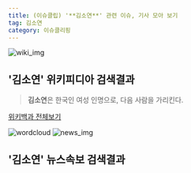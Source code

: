 ```yaml
---
title: (이슈클립) '**김소연**' 관련 이슈, 기사 모아 보기
tag: 김소연
category: 이슈클리핑
---
```

![wiki_img](https://user-images.githubusercontent.com/42597476/44503234-41136a80-a6d0-11e8-9071-6fc6418eafe4.png)
## **'**김소연**'** 위키피디아 검색결과
>**김소연**은 한국인 여성 인명으로, 다음 사람을 가리킨다.

<a href="https://ko.wikipedia.org/wiki/김소연" target="_blank">위키백과 전체보기</a>

![wordcloud](https://s3.ap-northeast-2.amazonaws.com/lyrics101-wordcloud/2018-09-30-1538272068.png)
![news_img](https://user-images.githubusercontent.com/42597476/44507050-1206f400-a6e4-11e8-8d98-7ffbfebb353f.png)
## **'**김소연**'** 뉴스속보 검색결과

